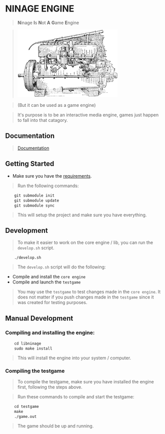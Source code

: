 # NINAGE ENGINE
> **N**inage **I**s **N**ot **A** **G**ame **E**ngine

> ![alt text](77599_vrlrc_engine_sm.gif)

> (But it can be used as a game engine)

> It's purpose is to be an interactive media engine, games just happen
> to fall into that catagory.

## Documentation
> [Documentation](DOCUMENTATION.md)

## Getting Started
* Make sure you have the [requirements](REQUIREMENTS.md).
> Run the following commands:

        git submodule init
        git submodule update
        git submodule sync

> This will setup the project and make sure you have everything.

## Development
> To make it easier to work on the core engine / lib, you can run
> the `develop.sh` script.

        ./develop.sh

> The `develop.sh` script will do the following:
* Compile and install the `core engine`
* Compile and launch the `testgame`

> You may use the `testgame` to test changes made in the `core engine`.
> It does not matter if you push changes made in the `testgame` since it
> was created for testing purposes.

## Manual Development
### Compiling and installing the engine:

        cd libninage
        sudo make install

> This will install the engine into your system / computer.

### Compiling the testgame
> To compile the testgame, make sure you have installed the engine first,
> following the steps above.

> Run these commands to compile and start the testgame:

        cd testgame
        make
        ./game.out

> The game should be up and running.

